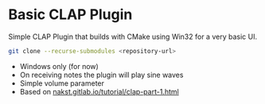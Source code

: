 # Basic CLAP Plugin
Simple CLAP Plugin that builds with CMake using Win32 for a very basic UI.

```bash
git clone --recurse-submodules <repository-url>
```
- Windows only (for now)
- On receiving notes the plugin will play sine waves
- Simple volume parameter
- Based on [nakst.gitlab.io/tutorial/clap-part-1.html](https://nakst.gitlab.io/tutorial/clap-part-1.html)
